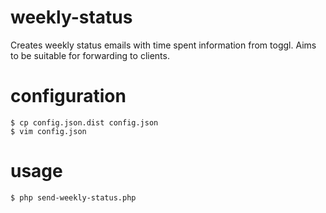 # weekly-status

Creates weekly status emails with time spent information from toggl.  Aims to be suitable for forwarding to clients.

# configuration

    $ cp config.json.dist config.json
    $ vim config.json

# usage

    $ php send-weekly-status.php
